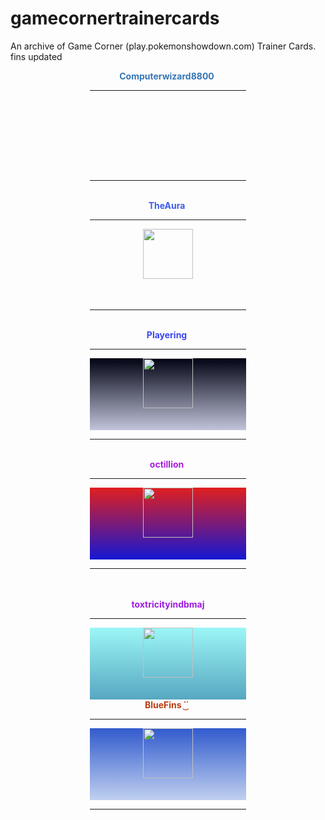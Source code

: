 # gamecornertrainercards

An archive of Game Corner (play.pokemonshowdown.com) Trainer Cards. fins updated



<body>
<center><span class="infobox" style="display: inline-block ; width: 250px"><center><b><strong style="color: #3675b5">Computerwizard8800</strong></b>&nbsp;<hr><span style="display: block ; height: 115px"><span style="display: inline-block ; height: 30px ; width: 40px ; background: transparent url(&quot;https://play.pokemonshowdown.com/sprites/pokemonicons-sheet.png?v16&quot;) no-repeat scroll -360px -480px"></span>&nbsp;<br><span style="display: inline-block ; height: 30px ; width: 40px"></span></span><hr><br></center></span></center>


<center><span class="infobox" style="display: inline-block ; width: 250px"><center><b><strong style="color: #3e5bec">TheAura</strong></b>&nbsp;<hr><span style="display: block ; height: 115px"><span style="display: inline-block ; height: 30px ; width: 40px"></span><img src="//play.pokemonshowdown.com/sprites/trainers/allister-masters.png" width="80px" height="80px"><span style="display: inline-block ; height: 30px ; width: 40px"></span><br><span style="display: inline-block ; height: 30px ; width: 40px ; background: transparent url(&quot;https://play.pokemonshowdown.com/sprites/pokemonicons-sheet.png?v16&quot;) no-repeat scroll -80px -1770px"></span><span style="display: inline-block ; height: 30px ; width: 40px ; background: transparent url(&quot;https://play.pokemonshowdown.com/sprites/pokemonicons-sheet.png?v16&quot;) no-repeat scroll -120px -1770px"></span><span style="display: inline-block ; height: 30px ; width: 40px ; background: transparent url(&quot;https://play.pokemonshowdown.com/sprites/pokemonicons-sheet.png?v16&quot;) no-repeat scroll -40px -1770px"></span><span style="display: inline-block ; height: 30px ; width: 40px ; background: transparent url(&quot;https://play.pokemonshowdown.com/sprites/pokemonicons-sheet.png?v16&quot;) no-repeat scroll -40px -1770px"></span><span style="display: inline-block ; height: 30px ; width: 40px ; background: transparent url(&quot;https://play.pokemonshowdown.com/sprites/pokemonicons-sheet.png?v16&quot;) no-repeat scroll -120px -1770px"></span><span style="display: inline-block ; height: 30px ; width: 40px ; background: transparent url(&quot;https://play.pokemonshowdown.com/sprites/pokemonicons-sheet.png?v16&quot;) no-repeat scroll -80px -1770px"></span></span><hr><br></center></span></center>


<center><span class="infobox" style="display: inline-block ; width: 250px"><center><b><strong style="color: #3a46f4">Playering</strong></b>&nbsp;<hr><span style="display: block ; height: 115px ; background: linear-gradient(#010313 , #c2c4db)"><span style="display: inline-block ; height: 30px ; width: 40px"></span><img src="//play.pokemonshowdown.com/sprites/trainers/ingo-hisui.png" width="80px" height="80px"><span style="display: inline-block ; height: 30px ; width: 40px"></span><br><span style="display: inline-block ; height: 30px ; width: 40px ; background: transparent url(&quot;https://play.pokemonshowdown.com/sprites/pokemonicons-sheet.png?v16&quot;) no-repeat scroll -80px -2010px"></span><span style="display: inline-block ; height: 30px ; width: 40px ; background: transparent url(&quot;https://play.pokemonshowdown.com/sprites/pokemonicons-sheet.png?v16&quot;) no-repeat scroll -200px -2010px"></span><span style="display: inline-block ; height: 30px ; width: 40px ; background: transparent url(&quot;https://play.pokemonshowdown.com/sprites/pokemonicons-sheet.png?v16&quot;) no-repeat scroll -400px -1980px"></span><span style="display: inline-block ; height: 30px ; width: 40px ; background: transparent url(&quot;https://play.pokemonshowdown.com/sprites/pokemonicons-sheet.png?v16&quot;) no-repeat scroll -360px -1680px"></span><span style="display: inline-block ; height: 30px ; width: 40px ; background: transparent url(&quot;https://play.pokemonshowdown.com/sprites/pokemonicons-sheet.png?v16&quot;) no-repeat scroll -200px -3330px"></span><span style="display: inline-block ; height: 30px ; width: 40px ; background: transparent url(&quot;https://play.pokemonshowdown.com/sprites/pokemonicons-sheet.png?v16&quot;) no-repeat scroll -160px -3300px"></span></span><hr><br></center></span></center>

<center><span class="infobox" style="display: inline-block ; width: 250px"><center><b><strong style="color: #a81bdc">octillion</strong></b>&nbsp;<hr><span style="display: block ; height: 115px ; background: linear-gradient(#e01f1f , #1417d3)"><span style="display: inline-block ; height: 30px ; width: 40px"></span><img src="//play.pokemonshowdown.com/sprites/trainers/iono.png" width="80px" height="80px"><span style="display: inline-block ; height: 30px ; width: 40px"></span><br><span style="display: inline-block ; height: 30px ; width: 40px ; background: transparent url(&quot;https://play.pokemonshowdown.com/sprites/pokemonicons-sheet.png?v16&quot;) no-repeat scroll -320px -540px"></span><span style="display: inline-block ; height: 30px ; width: 40px ; background: transparent url(&quot;https://play.pokemonshowdown.com/sprites/pokemonicons-sheet.png?v16&quot;) no-repeat scroll -440px -1950px"></span><span style="display: inline-block ; height: 30px ; width: 40px ; background: transparent url(&quot;https://play.pokemonshowdown.com/sprites/pokemonicons-sheet.png?v16&quot;) no-repeat scroll -160px -2490px"></span><span style="display: inline-block ; height: 30px ; width: 40px ; background: transparent url(&quot;https://play.pokemonshowdown.com/sprites/pokemonicons-sheet.png?v16&quot;) no-repeat scroll -160px -3480px"></span><span style="display: inline-block ; height: 30px ; width: 40px ; background: transparent url(&quot;https://play.pokemonshowdown.com/sprites/pokemonicons-sheet.png?v16&quot;) no-repeat scroll -0px -2940px"></span><span style="display: inline-block ; height: 30px ; width: 40px ; background: transparent url(&quot;https://play.pokemonshowdown.com/sprites/pokemonicons-sheet.png?v16&quot;) no-repeat scroll -40px -2010px"></span></span><hr><br></center></span></center>

<center><br><span class="infobox" style="display: inline-block ; width: 250px"><center><b><strong style="color: #9e1ce0">toxtricityindbmaj</strong></b><hr><span style="display: block ; height: 115px ; background: linear-gradient(#9cf6f6 , #57a7c1)"><span style="display: inline-block ; height: 30px ; width: 40px"></span><img src="//play.pokemonshowdown.com/sprites/trainers/hilda-masters3.png" width="80px" height="80px"><span style="display: inline-block ; height: 30px ; width: 40px"></span><br><span style="display: inline-block ; height: 30px ; width: 40px ; background: transparent url(&quot;https://play.pokemonshowdown.com/sprites/pokemonicons-sheet.png?v16&quot;) no-repeat scroll -40px -3300px"></span><span style="display: inline-block ; height: 30px ; width: 40px ; background: transparent url(&quot;https://play.pokemonshowdown.com/sprites/pokemonicons-sheet.png?v16&quot;) no-repeat scroll -200px -3390px"></span><span style="display: inline-block ; height: 30px ; width: 40px ; background: transparent url(&quot;https://play.pokemonshowdown.com/sprites/pokemonicons-sheet.png?v16&quot;) no-repeat scroll -240px -3390px"></span><span style="display: inline-block ; height: 30px ; width: 40px ; background: transparent url(&quot;https://play.pokemonshowdown.com/sprites/pokemonicons-sheet.png?v16&quot;) no-repeat scroll -80px -3300px"></span><span style="display: inline-block ; height: 30px ; width: 40px ; background: transparent url(&quot;https://play.pokemonshowdown.com/sprites/pokemonicons-sheet.png?v16&quot;) no-repeat scroll -160px -3390px"></span></span></center></span><br></center>


<center><span class="infobox" style="display: inline-block ; width: 250px"><center><b><strong style="color: #b93d13">BlueFins ˙͜˙</strong></b>&nbsp;<hr><span style="display: block ; height: 115px ; background: linear-gradient(#325bcd , #c0d0f0)"><span style="display: inline-block ; height: 30px ; width: 40px"></span><img src="//play.pokemonshowdown.com/sprites/trainers/freediver.png" width="80px" height="80px"><span style="display: inline-block ; height: 30px ; width: 40px"></span><br><span style="display: inline-block ; height: 30px ; width: 40px ; background: transparent url(&quot;https://play.pokemonshowdown.com/sprites/pokemonicons-sheet.png?v16&quot;) no-repeat scroll -120px -420px"></span><span style="display: inline-block ; height: 30px ; width: 40px ; background: transparent url(&quot;https://play.pokemonshowdown.com/sprites/pokemonicons-sheet.png?v16&quot;) no-repeat scroll -80px -420px"></span><span style="display: inline-block ; height: 30px ; width: 40px ; background: transparent url(&quot;https://play.pokemonshowdown.com/sprites/pokemonicons-sheet.png?v16&quot;) no-repeat scroll -240px -900px"></span><span style="display: inline-block ; height: 30px ; width: 40px ; background: transparent url(&quot;https://play.pokemonshowdown.com/sprites/pokemonicons-sheet.png?v16&quot;) no-repeat scroll -200px -2430px"></span><span style="display: inline-block ; height: 30px ; width: 40px ; background: transparent url(&quot;https://play.pokemonshowdown.com/sprites/pokemonicons-sheet.png?v16&quot;) no-repeat scroll -160px -2430px"></span><span style="display: inline-block ; height: 30px ; width: 40px ; background: transparent url(&quot;https://play.pokemonshowdown.com/sprites/pokemonicons-sheet.png?v16&quot;) no-repeat scroll -320px -900px"></span></span><hr></center></span></center>

</body>
